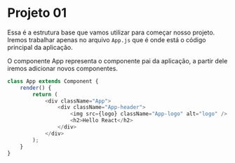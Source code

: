 # Projeto 01

Essa é a estrutura base que vamos utilizar para começar nosso projeto. Iremos trabalhar apenas no arquivo `App.js` que é onde está o código principal da aplicação.

O componente App representa o componente pai da aplicação, a partir dele iremos adicionar novos componentes.

```javascript
class App extends Component {
    render() {
        return (
            <div className="App">
                <div className="App-header">
                    <img src={logo} className="App-logo" alt="logo" />
                    <h2>Hello React</h2>
                </div>
            </div>
        );
    }
}
```



